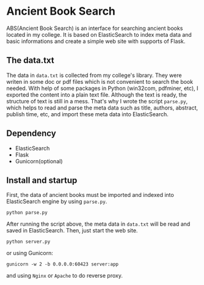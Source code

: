 # Ancient Book Search

ABS(Ancient Book Search) is an interface for searching ancient books located in my college. It is based on ElasticSearch to index meta data and basic informations and create a simple web site with supports of Flask.

## The data.txt

The data in `data.txt` is collected from my college's library. They were writen in some doc or pdf files which is not convenient to search the book needed. With help of some packages in Python (win32com, pdfminer, etc), I exported the content into a plain text file. Although the text is ready, the structure of text is still in a mess. That's why I wrote the script `parse.py`, which helps to read and parse the meta data such as title, authors, abstract, publish time, etc, and import these meta data into ElasticSearch.

## Dependency

- ElasticSearch
- Flask
- Gunicorn(optional)

## Install and startup

First, the data of ancient books must be imported and indexed into ElasticSearch engine by using `parse.py`.

    python parse.py

After running the script above, the meta data in `data.txt` will be read and saved in ElasticSearch. Then, just start the web site.

    python server.py

or using Gunicorn:

    gunicorn -w 2 -b 0.0.0.0:60423 server:app

and using `Nginx` or `Apache` to do reverse proxy.
